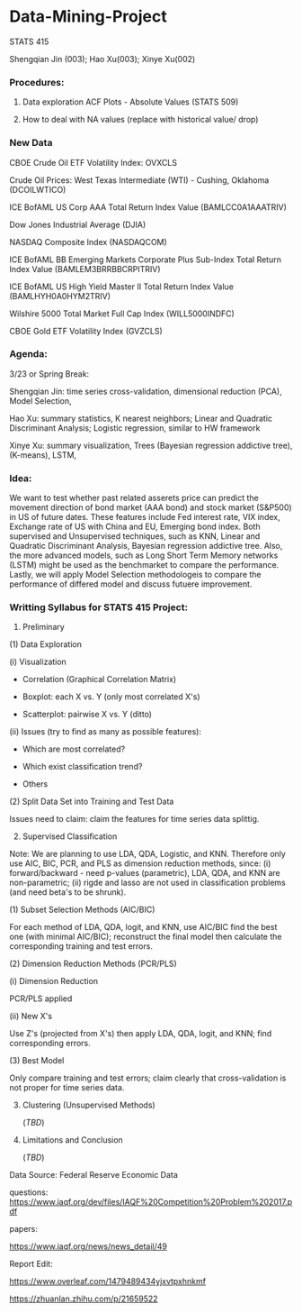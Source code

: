 # Data-Mining-Project
STATS 415

Shengqian Jin (003); Hao Xu(003); Xinye Xu(002)

### Procedures:
1. Data exploration ACF Plots - Absolute Values (STATS 509)

2. How to deal with NA values (replace with historical value/ drop)

### New Data

CBOE Crude Oil ETF Volatility Index: OVXCLS

Crude Oil Prices: West Texas Intermediate (WTI) - Cushing, Oklahoma (DCOILWTICO)	

ICE BofAML US Corp AAA Total Return Index Value (BAMLCC0A1AAATRIV)

Dow Jones Industrial Average (DJIA)

NASDAQ Composite Index (NASDAQCOM)

ICE BofAML BB Emerging Markets Corporate Plus Sub-Index Total Return Index Value (BAMLEM3BRRBBCRPITRIV)

ICE BofAML US High Yield Master II Total Return Index Value (BAMLHYH0A0HYM2TRIV)	

Wilshire 5000 Total Market Full Cap Index (WILL5000INDFC)	
 
CBOE Gold ETF Volatility Index (GVZCLS)

### Agenda: 

3/23 or Spring Break: 

Shengqian Jin: time series cross-validation, dimensional reduction (PCA), Model Selection, 

Hao Xu: summary statistics, K nearest neighbors; Linear and Quadratic Discriminant Analysis; Logistic regression, similar to HW framework

Xinye Xu: summary visualization, Trees (Bayesian regression addictive tree), (K-means),  LSTM, 



### Idea:

We want to test whether past related asserets price can predict the movement direction of bond market (AAA bond) and stock market (S&P500) in US of future dates. These features include Fed interest rate, VIX index, Exchange rate of US with China and EU, Emerging bond index. 
Both supervised and Unsupervised techniques, such as KNN, Linear and Quadratic Discriminant Analysis, Bayesian regression addictive tree. Also, the more advanced models, such as Long Short Term Memory networks (LSTM) might be used as the benchmarket to compare the performance.  Lastly, we will apply Model Selection methodologeis to compare the performance of differed model and discuss futuere improvement. 


### Writting Syllabus for STATS 415 Project: 
1. Preliminary

  (1) Data Exploration 

   (i) Visualization
   
   - Correlation (Graphical Correlation Matrix)
      
   - Boxplot: each X vs. Y (only most correlated X's)
       
   - Scatterplot: pairwise X vs. Y (ditto)
       
   (ii) Issues (try to find as many as possible features):
   
   - Which are most correlated?
       
   - Which exist classification trend?
       
   - Others
       
  (2) Split Data Set into Training and Test Data

   Issues need to claim: claim the features for time series data splittig.


2. Supervised Classification

Note: We are planning to use LDA, QDA, Logistic, and KNN. Therefore only use AIC, BIC, PCR, and PLS as dimension reduction methods, since: (i) forward/backward - need p-values (parametric), LDA, QDA, and KNN are non-parametric; (ii) rigde and lasso are not used in classification problems (and need beta's to be shrunk).

(1) Subset Selection Methods (AIC/BIC)

For each method of LDA, QDA, logit, and KNN, use AIC/BIC find the best one (with minimal AIC/BIC); reconstruct the final model then calculate the corresponding training and test errors.

(2) Dimension Reduction Methods (PCR/PLS)

   (i) Dimension Reduction
   
   PCR/PLS applied
       
   (ii) New X's
   
   Use Z's (projected from X's) then apply LDA, QDA, logit, and KNN; find corresponding errors.
       
(3) Best Model

Only compare training and test errors; claim clearly that cross-validation is not proper for time series data.

3. Clustering (Unsupervised Methods)

   (*TBD*)
   
4. Limitations and Conclusion

   (*TBD*)



Data Source: Federal Reserve Economic Data

questions: 
https://www.iaqf.org/dev/files/IAQF%20Competition%20Problem%202017.pdf

papers: 

https://www.iaqf.org/news/news_detail/49


Report Edit:

https://www.overleaf.com/1479489434yjxvtpxhnkmf

https://zhuanlan.zhihu.com/p/21659522
